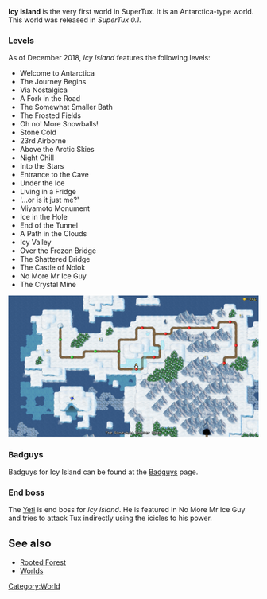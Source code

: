 **Icy Island** is the very first world in SuperTux. It is an Antarctica-type world. This world was released in _SuperTux 0.1_.

### Levels
As of December 2018, *Icy Island* features the following levels:

* Welcome to Antarctica
* The Journey Begins
* Via Nostalgica
* A Fork in the Road
* The Somewhat Smaller Bath
* The Frosted Fields
* Oh no! More Snowballs!
* Stone Cold
* 23rd Airborne
* Above the Arctic Skies
* Night Chill
* Into the Stars
* Entrance to the Cave
* Under the Ice
* Living in a Fridge
* '...or is it just me?'
* Miyamoto Monument
* Ice in the Hole
* End of the Tunnel
* A Path in the Clouds
* Icy Valley
* Over the Frozen Bridge
* The Shattered Bridge
* The Castle of Nolok
* No More Mr Ice Guy
* The Crystal Mine

![The Icy Island worldmap in version 0.6.2](images/icy_island_0_6_2.png "The Icy Island worldmap in version 0.6.2")

### Badguys

Badguys for Icy Island can be found at the [Badguys](Icy-Badguys.md) page.

### End boss
The [Yeti](Yeti "wikilink") is end boss for *Icy Island*. He is featured in No More Mr Ice Guy and tries to attack Tux indirectly using the icicles to his power.

See also
--------

-   [Rooted Forest](Rooted-Forest.md")
-   [Worlds](Worlds.md)

<Category:World>
